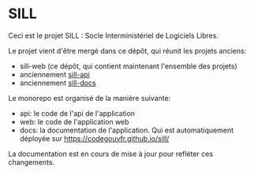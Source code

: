 # SILL

Ceci est le projet SILL : Socle Interministériel de Logiciels Libres.

Le projet vient d'être mergé dans ce dépôt, qui réunit les projets anciens:
- sill-web (ce dépôt, qui contient maintenant l'ensemble des projets)
- anciennement [sill-api](https://github.com/codegouvfr/sill-api)
- anciennement [sill-docs](https://github.com/codegouvfr/sill-docs)

Le monorepo est organisé de la manière suivante:
- api: le code de l'api de l'application
- web: le code de l'application web
- docs: la documentation de l'application. Qui est automatiquement déployée sur https://codegouvfr.github.io/sill/

La documentation est en cours de mise à jour pour refléter ces changements.